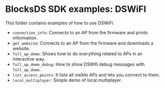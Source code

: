 # BlocksDS SDK examples: DSWiFI

This folder contains examples of how to use DSWiFi.

- `connection_info`: Connects to an AP from the firmware and prints information.
- `get_website`: Connects to an AP from the firmware and downloads a website.
- `full_ap_demo`: Shows how to do everything related to APs in an interactive way.
- `full_ap_demo_debug`: How to show DSWifi debug messages with `full_ap_demo`.
- `list_access_points`: It lists all visible APs and lets you connect to them.
- `local_multiplayer`: Simple demo of local multiplayer.
